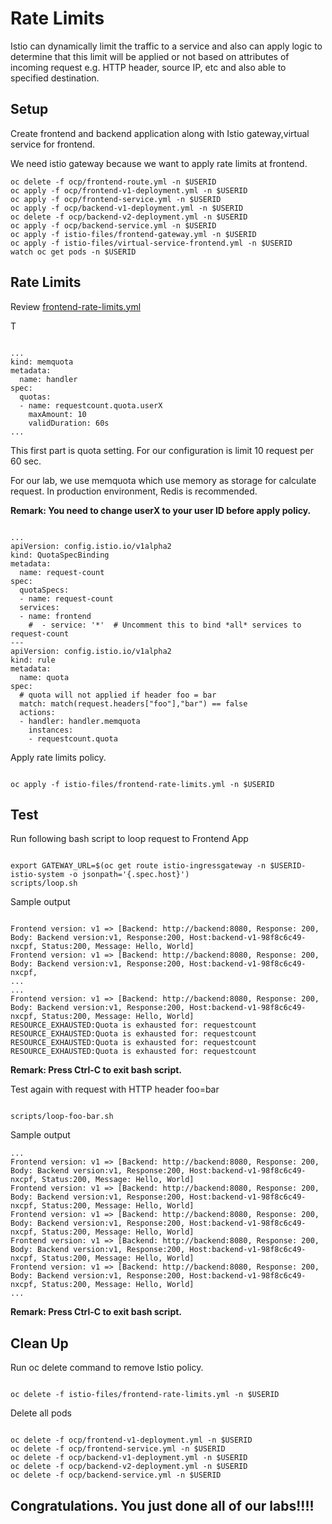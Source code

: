 # Rate Limits

Istio can dynamically limit the traffic to a service and also can apply logic to determine that this limit will be applied or not based on attributes of incoming request e.g. HTTP header, source IP, etc and also able to specified destination.


## Setup

Create frontend and backend application along with Istio gateway,virtual service for frontend.

We need istio gateway because we want to apply rate limits at frontend.

```
oc delete -f ocp/frontend-route.yml -n $USERID
oc apply -f ocp/frontend-v1-deployment.yml -n $USERID
oc apply -f ocp/frontend-service.yml -n $USERID
oc apply -f ocp/backend-v1-deployment.yml -n $USERID
oc delete -f ocp/backend-v2-deployment.yml -n $USERID
oc apply -f ocp/backend-service.yml -n $USERID
oc apply -f istio-files/frontend-gateway.yml -n $USERID
oc apply -f istio-files/virtual-service-frontend.yml -n $USERID
watch oc get pods -n $USERID

```

## Rate Limits

Review [frontend-rate-limits.yml](../istio-files/frontend-rate-limits.yml)

T
```

...
kind: memquota
metadata:
  name: handler
spec:
  quotas:
  - name: requestcount.quota.userX
    maxAmount: 10
    validDuration: 60s
...

```
This first part is quota setting. For our configuration is limit 10 request per 60 sec. 

For our lab, we use memquota which use memory as storage for calculate request. In production environment, Redis is recommended.

**Remark: You need to change userX to your user ID before apply policy.**

```

...
apiVersion: config.istio.io/v1alpha2
kind: QuotaSpecBinding
metadata:
  name: request-count
spec:
  quotaSpecs:
  - name: request-count
  services:
  - name: frontend
    #  - service: '*'  # Uncomment this to bind *all* services to request-count
---
apiVersion: config.istio.io/v1alpha2
kind: rule
metadata:
  name: quota
spec:
  # quota will not applied if header foo = bar
  match: match(request.headers["foo"],"bar") == false
  actions:
  - handler: handler.memquota
    instances:
    - requestcount.quota

```



Apply rate limits policy.

```

oc apply -f istio-files/frontend-rate-limits.yml -n $USERID

```



## Test

Run following bash script to loop request to Frontend App

```

export GATEWAY_URL=$(oc get route istio-ingressgateway -n $USERID-istio-system -o jsonpath='{.spec.host}')
scripts/loop.sh

```

Sample output

```

Frontend version: v1 => [Backend: http://backend:8080, Response: 200, Body: Backend version:v1, Response:200, Host:backend-v1-98f8c6c49-nxcpf, Status:200, Message: Hello, World]
Frontend version: v1 => [Backend: http://backend:8080, Response: 200, Body: Backend version:v1, Response:200, Host:backend-v1-98f8c6c49-nxcpf, 
...
...
Frontend version: v1 => [Backend: http://backend:8080, Response: 200, Body: Backend version:v1, Response:200, Host:backend-v1-98f8c6c49-nxcpf, Status:200, Message: Hello, World]
RESOURCE_EXHAUSTED:Quota is exhausted for: requestcount
RESOURCE_EXHAUSTED:Quota is exhausted for: requestcount
RESOURCE_EXHAUSTED:Quota is exhausted for: requestcount
RESOURCE_EXHAUSTED:Quota is exhausted for: requestcount

```
**Remark: Press Ctrl-C to exit bash script.**

Test again with request with HTTP header foo=bar

```

scripts/loop-foo-bar.sh

```

Sample output

```
...
Frontend version: v1 => [Backend: http://backend:8080, Response: 200, Body: Backend version:v1, Response:200, Host:backend-v1-98f8c6c49-nxcpf, Status:200, Message: Hello, World]
Frontend version: v1 => [Backend: http://backend:8080, Response: 200, Body: Backend version:v1, Response:200, Host:backend-v1-98f8c6c49-nxcpf, Status:200, Message: Hello, World]
Frontend version: v1 => [Backend: http://backend:8080, Response: 200, Body: Backend version:v1, Response:200, Host:backend-v1-98f8c6c49-nxcpf, Status:200, Message: Hello, World]
Frontend version: v1 => [Backend: http://backend:8080, Response: 200, Body: Backend version:v1, Response:200, Host:backend-v1-98f8c6c49-nxcpf, Status:200, Message: Hello, World]
Frontend version: v1 => [Backend: http://backend:8080, Response: 200, Body: Backend version:v1, Response:200, Host:backend-v1-98f8c6c49-nxcpf, Status:200, Message: Hello, World]
...

```

**Remark: Press Ctrl-C to exit bash script.**


## Clean Up

Run oc delete command to remove Istio policy.

```

oc delete -f istio-files/frontend-rate-limits.yml -n $USERID

```

Delete all pods

```

oc delete -f ocp/frontend-v1-deployment.yml -n $USERID
oc delete -f ocp/frontend-service.yml -n $USERID
oc delete -f ocp/backend-v1-deployment.yml -n $USERID
oc delete -f ocp/backend-v2-deployment.yml -n $USERID
oc delete -f ocp/backend-service.yml -n $USERID

```

## Congratulations. You just done all of our labs!!!!